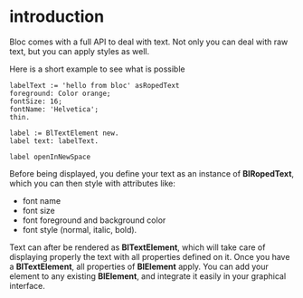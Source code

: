 # introduction

Bloc comes with a full API to deal with text. Not only you can deal with
raw text, but you can apply styles as well.

Here is a short example to see what is possible

```smalltalk
labelText := 'hello from bloc' asRopedText
foreground: Color orange;
fontSize: 16;
fontName: 'Helvetica';
thin.

label := BlTextElement new.
label text: labelText.

label openInNewSpace
```
Before being displayed, you define your text as an instance of **BlRopedText**,
which you can then style with attributes like:
- font name
- font size
- font foreground and background color
- font style (normal, italic, bold).

Text can after be rendered as **BlTextElement**, which will take care of 
displaying properly the text with all properties defined on it.
Once you have a **BlTextElement**, all properties of **BlElement** apply. You 
can add your element to any existing **BlElement**, and integrate it easily in
your graphical interface.




